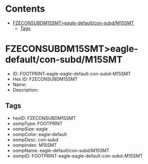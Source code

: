 



Contents
========

* [FZECONSUBDM15SMT>eagle-default/con-subd/M15SMT](#fzeconsubdm15smteagle-defaultcon-subdm15smt)
	* [Tags](#tags)

# FZECONSUBDM15SMT>eagle-default/con-subd/M15SMT

- ID: FOOTPRINT-eagle-eagle-default-con-subd-M15SMT
- Hex ID: FZECONSUBDM15SMT
- Name: 
- Description: 

## Tags

- hexID: FZECONSUBDM15SMT
- oompType: FOOTPRINT
- oompSize: eagle
- oompColor: eagle-default
- oompDesc: con-subd
- oompIndex: M15SMT
- oompName: eagle-default/con-subd/M15SMT
- oompID: FOOTPRINT-eagle-eagle-default-con-subd-M15SMT
